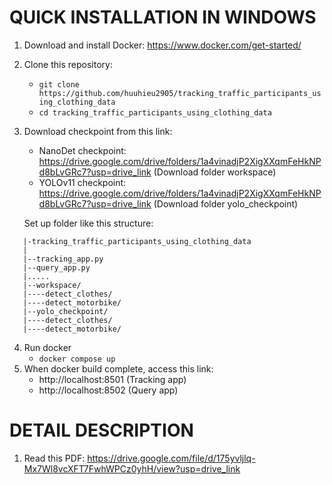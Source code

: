 # QUICK INSTALLATION IN WINDOWS
1. Download and install Docker: https://www.docker.com/get-started/
2. Clone this repository:
   - `git clone https://github.com/huuhieu2905/tracking_traffic_participants_using_clothing_data`
   - `cd tracking_traffic_participants_using_clothing_data`
3. Download checkpoint from this link:
   - NanoDet checkpoint: https://drive.google.com/drive/folders/1a4vinadjP2XigXXqmFeHkNPd8bLvGRc7?usp=drive_link (Download folder workspace)
   - YOLOv11 checkpoint: https://drive.google.com/drive/folders/1a4vinadjP2XigXXqmFeHkNPd8bLvGRc7?usp=drive_link (Download folder yolo_checkpoint)

   Set up folder like this structure:
```
   |-tracking_traffic_participants_using_clothing_data
   |
   |--tracking_app.py
   |--query_app.py
   |.....
   |--workspace/
   |----detect_clothes/
   |----detect_motorbike/
   |--yolo_checkpoint/
   |----detect_clothes/
   |----detect_motorbike/
```
4. Run docker
   - `docker compose up`
5. When docker build complete, access this link:
   - http://localhost:8501 (Tracking app)
   - http://localhost:8502 (Query app)

# DETAIL DESCRIPTION
1. Read this PDF: https://drive.google.com/file/d/175yvljlq-Mx7Wl8vcXFT7FwhWPCz0yhH/view?usp=drive_link



